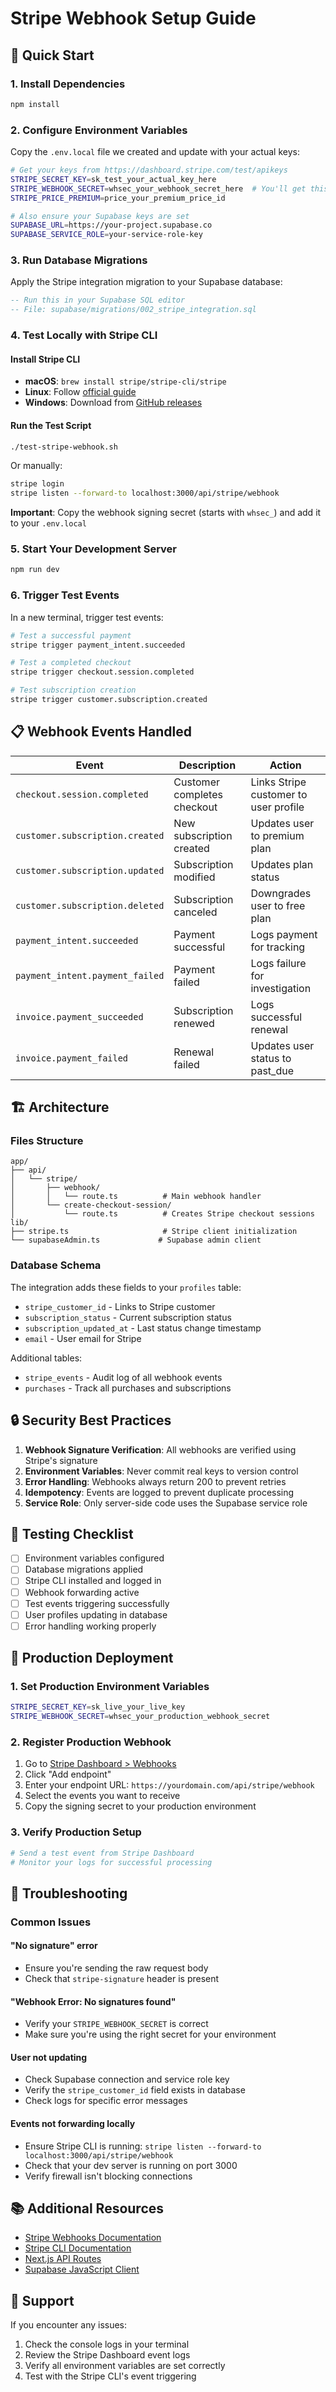 # Stripe Webhook Setup Guide

## 🚀 Quick Start

### 1. Install Dependencies
```bash
npm install
```

### 2. Configure Environment Variables
Copy the `.env.local` file we created and update with your actual keys:

```bash
# Get your keys from https://dashboard.stripe.com/test/apikeys
STRIPE_SECRET_KEY=sk_test_your_actual_key_here
STRIPE_WEBHOOK_SECRET=whsec_your_webhook_secret_here  # You'll get this in step 4
STRIPE_PRICE_PREMIUM=price_your_premium_price_id

# Also ensure your Supabase keys are set
SUPABASE_URL=https://your-project.supabase.co
SUPABASE_SERVICE_ROLE=your-service-role-key
```

### 3. Run Database Migrations
Apply the Stripe integration migration to your Supabase database:

```sql
-- Run this in your Supabase SQL editor
-- File: supabase/migrations/002_stripe_integration.sql
```

### 4. Test Locally with Stripe CLI

#### Install Stripe CLI
- **macOS**: `brew install stripe/stripe-cli/stripe`
- **Linux**: Follow [official guide](https://stripe.com/docs/stripe-cli#install)
- **Windows**: Download from [GitHub releases](https://github.com/stripe/stripe-cli/releases)

#### Run the Test Script
```bash
./test-stripe-webhook.sh
```

Or manually:
```bash
stripe login
stripe listen --forward-to localhost:3000/api/stripe/webhook
```

**Important**: Copy the webhook signing secret (starts with `whsec_`) and add it to your `.env.local`

### 5. Start Your Development Server
```bash
npm run dev
```

### 6. Trigger Test Events
In a new terminal, trigger test events:

```bash
# Test a successful payment
stripe trigger payment_intent.succeeded

# Test a completed checkout
stripe trigger checkout.session.completed

# Test subscription creation
stripe trigger customer.subscription.created
```

## 📋 Webhook Events Handled

| Event | Description | Action |
|-------|-------------|--------|
| `checkout.session.completed` | Customer completes checkout | Links Stripe customer to user profile |
| `customer.subscription.created` | New subscription created | Updates user to premium plan |
| `customer.subscription.updated` | Subscription modified | Updates plan status |
| `customer.subscription.deleted` | Subscription canceled | Downgrades user to free plan |
| `payment_intent.succeeded` | Payment successful | Logs payment for tracking |
| `payment_intent.payment_failed` | Payment failed | Logs failure for investigation |
| `invoice.payment_succeeded` | Subscription renewed | Logs successful renewal |
| `invoice.payment_failed` | Renewal failed | Updates user status to past_due |

## 🏗️ Architecture

### Files Structure
```
app/
├── api/
│   └── stripe/
│       ├── webhook/
│       │   └── route.ts          # Main webhook handler
│       └── create-checkout-session/
│           └── route.ts          # Creates Stripe checkout sessions
lib/
├── stripe.ts                     # Stripe client initialization
└── supabaseAdmin.ts             # Supabase admin client
```

### Database Schema
The integration adds these fields to your `profiles` table:
- `stripe_customer_id` - Links to Stripe customer
- `subscription_status` - Current subscription status
- `subscription_updated_at` - Last status change timestamp
- `email` - User email for Stripe

Additional tables:
- `stripe_events` - Audit log of all webhook events
- `purchases` - Track all purchases and subscriptions

## 🔒 Security Best Practices

1. **Webhook Signature Verification**: All webhooks are verified using Stripe's signature
2. **Environment Variables**: Never commit real keys to version control
3. **Error Handling**: Webhooks always return 200 to prevent retries
4. **Idempotency**: Events are logged to prevent duplicate processing
5. **Service Role**: Only server-side code uses the Supabase service role

## 🧪 Testing Checklist

- [ ] Environment variables configured
- [ ] Database migrations applied
- [ ] Stripe CLI installed and logged in
- [ ] Webhook forwarding active
- [ ] Test events triggering successfully
- [ ] User profiles updating in database
- [ ] Error handling working properly

## 🚢 Production Deployment

### 1. Set Production Environment Variables
```bash
STRIPE_SECRET_KEY=sk_live_your_live_key
STRIPE_WEBHOOK_SECRET=whsec_your_production_webhook_secret
```

### 2. Register Production Webhook
1. Go to [Stripe Dashboard > Webhooks](https://dashboard.stripe.com/webhooks)
2. Click "Add endpoint"
3. Enter your endpoint URL: `https://yourdomain.com/api/stripe/webhook`
4. Select the events you want to receive
5. Copy the signing secret to your production environment

### 3. Verify Production Setup
```bash
# Send a test event from Stripe Dashboard
# Monitor your logs for successful processing
```

## 🐛 Troubleshooting

### Common Issues

#### "No signature" error
- Ensure you're sending the raw request body
- Check that `stripe-signature` header is present

#### "Webhook Error: No signatures found"
- Verify your `STRIPE_WEBHOOK_SECRET` is correct
- Make sure you're using the right secret for your environment

#### User not updating
- Check Supabase connection and service role key
- Verify the `stripe_customer_id` field exists in database
- Check logs for specific error messages

#### Events not forwarding locally
- Ensure Stripe CLI is running: `stripe listen --forward-to localhost:3000/api/stripe/webhook`
- Check that your dev server is running on port 3000
- Verify firewall isn't blocking connections

## 📚 Additional Resources

- [Stripe Webhooks Documentation](https://stripe.com/docs/webhooks)
- [Stripe CLI Documentation](https://stripe.com/docs/stripe-cli)
- [Next.js API Routes](https://nextjs.org/docs/app/building-your-application/routing/route-handlers)
- [Supabase JavaScript Client](https://supabase.com/docs/reference/javascript/introduction)

## 💬 Support

If you encounter any issues:
1. Check the console logs in your terminal
2. Review the Stripe Dashboard event logs
3. Verify all environment variables are set correctly
4. Test with the Stripe CLI's event triggering